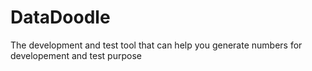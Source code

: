 # DataDoodle
 The development and test tool that can help you generate numbers for developement and test purpose
